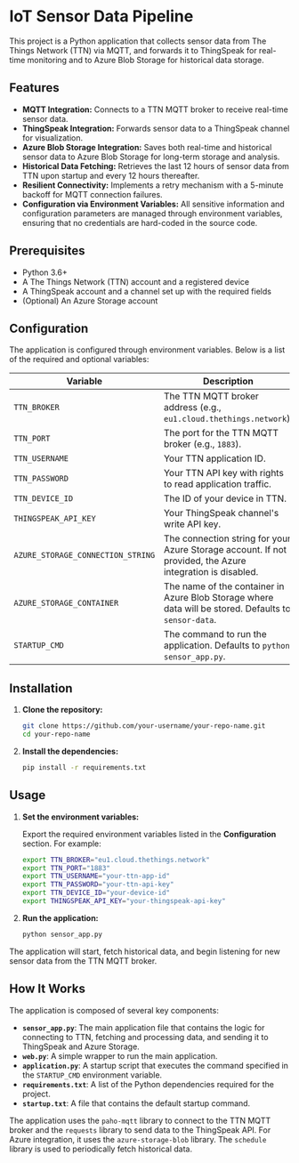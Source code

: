 # IoT Sensor Data Pipeline

This project is a Python application that collects sensor data from The Things Network (TTN) via MQTT, and forwards it to ThingSpeak for real-time monitoring and to Azure Blob Storage for historical data storage.

## Features

- **MQTT Integration:** Connects to a TTN MQTT broker to receive real-time sensor data.
- **ThingSpeak Integration:** Forwards sensor data to a ThingSpeak channel for visualization.
- **Azure Blob Storage Integration:** Saves both real-time and historical sensor data to Azure Blob Storage for long-term storage and analysis.
- **Historical Data Fetching:** Retrieves the last 12 hours of sensor data from TTN upon startup and every 12 hours thereafter.
- **Resilient Connectivity:** Implements a retry mechanism with a 5-minute backoff for MQTT connection failures.
- **Configuration via Environment Variables:** All sensitive information and configuration parameters are managed through environment variables, ensuring that no credentials are hard-coded in the source code.

## Prerequisites

- Python 3.6+
- A The Things Network (TTN) account and a registered device
- A ThingSpeak account and a channel set up with the required fields
- (Optional) An Azure Storage account

## Configuration

The application is configured through environment variables. Below is a list of the required and optional variables:

| Variable                          | Description                                                                                              | Required |
| --------------------------------- | -------------------------------------------------------------------------------------------------------- | -------- |
| `TTN_BROKER`                      | The TTN MQTT broker address (e.g., `eu1.cloud.thethings.network`).                                         | Yes      |
| `TTN_PORT`                        | The port for the TTN MQTT broker (e.g., `1883`).                                                         | Yes      |
| `TTN_USERNAME`                    | Your TTN application ID.                                                                                 | Yes      |
| `TTN_PASSWORD`                    | Your TTN API key with rights to read application traffic.                                                  | Yes      |
| `TTN_DEVICE_ID`                   | The ID of your device in TTN.                                                                            | Yes      |
| `THINGSPEAK_API_KEY`              | Your ThingSpeak channel's write API key.                                                                 | Yes      |
| `AZURE_STORAGE_CONNECTION_STRING` | The connection string for your Azure Storage account. If not provided, the Azure integration is disabled. | No       |
| `AZURE_STORAGE_CONTAINER`         | The name of the container in Azure Blob Storage where data will be stored. Defaults to `sensor-data`.    | No       |
| `STARTUP_CMD`                     | The command to run the application. Defaults to `python sensor_app.py`.                                  | No       |

## Installation

1.  **Clone the repository:**

    ```bash
    git clone https://github.com/your-username/your-repo-name.git
    cd your-repo-name
    ```

2.  **Install the dependencies:**

    ```bash
    pip install -r requirements.txt
    ```

## Usage

1.  **Set the environment variables:**

    Export the required environment variables listed in the **Configuration** section. For example:

    ```bash
    export TTN_BROKER="eu1.cloud.thethings.network"
    export TTN_PORT="1883"
    export TTN_USERNAME="your-ttn-app-id"
    export TTN_PASSWORD="your-ttn-api-key"
    export TTN_DEVICE_ID="your-device-id"
    export THINGSPEAK_API_KEY="your-thingspeak-api-key"
    ```

2.  **Run the application:**

    ```bash
    python sensor_app.py
    ```

The application will start, fetch historical data, and begin listening for new sensor data from the TTN MQTT broker.

## How It Works

The application is composed of several key components:

-   **`sensor_app.py`**: The main application file that contains the logic for connecting to TTN, fetching and processing data, and sending it to ThingSpeak and Azure Storage.
-   **`web.py`**: A simple wrapper to run the main application.
-   **`application.py`**: A startup script that executes the command specified in the `STARTUP_CMD` environment variable.
-   **`requirements.txt`**: A list of the Python dependencies required for the project.
-   **`startup.txt`**: A file that contains the default startup command.

The application uses the `paho-mqtt` library to connect to the TTN MQTT broker and the `requests` library to send data to the ThingSpeak API. For Azure integration, it uses the `azure-storage-blob` library. The `schedule` library is used to periodically fetch historical data.